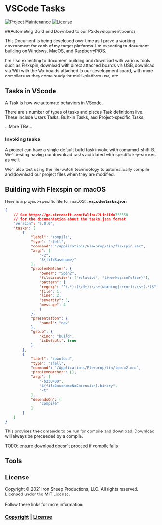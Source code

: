 # VSCode Tasks


![Project Maintenance][maintenance-shield]
[![License][license-shield]](LICENSE)

##Automating Build and Download to our P2 development boards

This Document is being developed over time as I prove a working environment for each of my target platforms.  I'm expecting to document building on Windows, MacOS, and RaspberryPiOS.

I'm also expecting to document building and download with various tools such as Flexspin, download with direct attached boards via USB, download via Wifi with the Wx boards attached to our development board, with more compilers as they come ready for multi-platform use, etc.

## Tasks in VScode

A Task is how we automate behaviors in VScode.

There are a number of types of tasks and places Task definitions live. These include Users Tasks, Built-in Tasks, and Project-specific Tasks.

...More TBA...

### Invoking tasks

A project can have a single default build task invoke with comamnd-shift-B. We'll testing having our download tasks activiated with specific key-strokes as well.

We'll also test using the file-watch technoology to automatically compile and download our project files when they are modified.

## Building with Flexspin on macOS

Here is a project-specific file for macOS: **.vscode/tasks.json**

```json
{
    // See https://go.microsoft.com/fwlink/?LinkId=733558
    // for the documentation about the tasks.json format
    "version": "2.0.0",
    "tasks": [
        {
            "label": "compile",
            "type": "shell",
            "command": "/Applications/Flexprop/bin/flexspin.mac",
            "args": [
                "-2",
                "${fileBasename}"
            ],
            "problemMatcher": {
                "owner": "Spin2",
                "fileLocation": ["relative", "${workspaceFolder}"],
                "pattern": {
                "regexp": "^(.*):(\\d+):\\s+(warning|error):\\s+(.*)$",
                "file": 1,
                "line": 2,
                "severity": 3,
                "message": 4
                }
            },
            "presentation": {
                "panel": "new"
            },
            "group": {
                "kind": "build",
                "isDefault": true
            }
        },
        {
            "label": "download",
            "type": "shell",
            "command": "/Applications/Flexprop/bin/loadp2.mac",
            "problemMatcher": [],
            "args": [
                "-b230400",
                "${fileBasenameNoExtension}.binary",
                "-t"
            ],
            "dependsOn": [
                "compile"
            ]
        }
    ]
}
```

This provides the comamds to be run for compile and download. Download will always be preceeded by a compile.

TODO: ensure download doesn't proceed if compile fails

## Tools

## License

Copyright © 2021 Iron Sheep Productions, LLC. All rights reserved.<br />
Licensed under the MIT License. <br>
<br>
Follow these links for more information:

### [Copyright](copyright) | [License](LICENSE)



[maintenance-shield]: https://img.shields.io/badge/maintainer-stephen%40ironsheep%2ebiz-blue.svg?style=for-the-badge

[license-shield]: https://camo.githubusercontent.com/bc04f96d911ea5f6e3b00e44fc0731ea74c8e1e9/68747470733a2f2f696d672e736869656c64732e696f2f6769746875622f6c6963656e73652f69616e74726963682f746578742d646976696465722d726f772e7376673f7374796c653d666f722d7468652d6261646765
